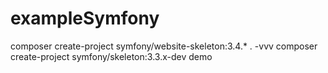 # exampleSymfony

composer create-project symfony/website-skeleton:3.4.* . -vvv
composer create-project symfony/skeleton:3.3.x-dev demo
